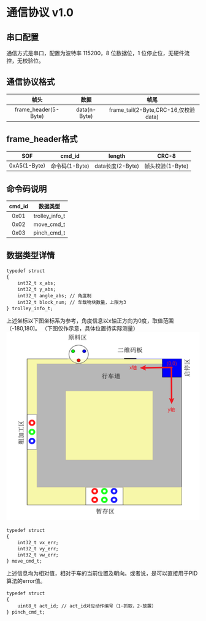 # 通信协议 v1.0

## 串口配置

通信方式是串口，配置为波特率 115200，8 位数据位，1 位停止位，无硬件流控，无校验位。

## 通信协议格式

|帧头|数据|帧尾|
|:-:|:-:|:-:|
|frame_header(5-Byte)|data(n-Byte)|frame_tail(2-Byte,CRC-16,仅校验data)|

## frame_header格式

|SOF|cmd_id|length|CRC-8|
|:-:|:-:|:-:|:-:|
|0xA5(1-Byte)|命令码(1-Byte)|data长度(2-Byte)|帧头校验(1-Byte)|

## 命令码说明

|cmd_id|数据类型|
|:-:|:-:|
|0x01|trolley_info_t|
|0x02|move_cmd_t|
|0x03|pinch_cmd_t|

## 数据类型详情

    typedef struct
    {
        int32_t x_abs;
        int32_t y_abs;
        int32_t angle_abs; // 角度制
        int32_t block_num; // 车载物块数量，上限为3
    } trolley_info_t;

上述坐标以下图坐标系为参考，角度信息以x轴正方向为0度，取值范围（-180,180]。
（下图仅作示意，具体位置待实际测量）
![reference1](images/reference1.png)

    typedef struct
    {
        int32_t vx_err;
        int32_t vy_err;
        int32_t vw_err;
    } move_cmd_t;

上述信息均为相对值，相对于车的当前位置及朝向。或者说，是可以直接用于PID算法的error值。

    typedef struct
    {
        uint8_t act_id; // act_id对应动作编号（1-抓取，2-放置）
    } pinch_cmd_t;

